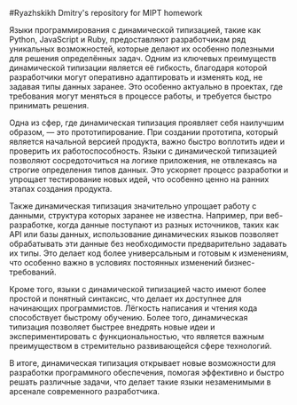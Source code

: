 #Ryazhskikh Dmitry's repository for MIPT homework

Языки программирования с динамической типизацией, такие как Python, JavaScript и Ruby, предоставляют разработчикам ряд уникальных возможностей, которые делают их особенно полезными для решения определённых задач. Одним из ключевых преимуществ динамической типизации является её гибкость, благодаря которой разработчики могут оперативно адаптировать и изменять код, не задавая типы данных заранее. Это особенно актуально в проектах, где требования могут меняться в процессе работы, и требуется быстро принимать решения.

Одна из сфер, где динамическая типизация проявляет себя наилучшим образом, — это прототипирование. При создании прототипа, который является начальной версией продукта, важно быстро воплотить идеи и проверить их работоспособность. Языки с динамической типизацией позволяют сосредоточиться на логике приложения, не отвлекаясь на строгие определения типов данных. Это ускоряет процесс разработки и упрощает тестирование новых идей, что особенно ценно на ранних этапах создания продукта.

Также динамическая типизация значительно упрощает работу с данными, структура которых заранее не известна. Например, при веб-разработке, когда данные поступают из разных источников, таких как API или базы данных, использование динамических языков позволяет обрабатывать эти данные без необходимости предварительно задавать их типы. Это делает код более универсальным и готовым к изменениям, что особенно важно в условиях постоянных изменений бизнес-требований.

Кроме того, языки с динамической типизацией часто имеют более простой и понятный синтаксис, что делает их доступнее для начинающих программистов. Лёгкость написания и чтения кода способствует быстрому обучению. Более того, динамическая типизация позволяет быстрее внедрять новые идеи и экспериментировать с функциональностью, что является важным преимуществом в стремительно развивающейся сфере технологий.

В итоге, динамическая типизация открывает новые возможности для разработки программного обеспечения, помогая эффективно и быстро решать различные задачи, что делает такие языки незаменимыми в арсенале современного разработчика.